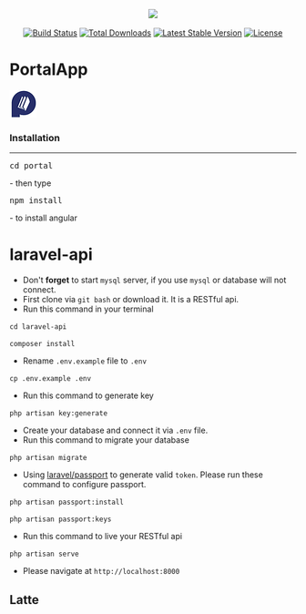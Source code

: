 <p align="center"><a href="https://laravel.com" target="_blank"><img width="150"src="https://laravel.com/laravel.png"></a></p>

<p align="center">
<a href="https://travis-ci.org/laravel/framework"><img src="https://travis-ci.org/laravel/framework.svg" alt="Build Status"></a>
<a href="https://packagist.org/packages/laravel/framework"><img src="https://poser.pugx.org/laravel/framework/d/total.svg" alt="Total Downloads"></a>
<a href="https://packagist.org/packages/laravel/framework"><img src="https://poser.pugx.org/laravel/framework/v/stable.svg" alt="Latest Stable Version"></a>
<a href="https://packagist.org/packages/laravel/framework"><img src="https://poser.pugx.org/laravel/framework/license.svg" alt="License"></a>
</p>


# PortalApp
![alt text](https://github.com/megmarcaida/PortalApp/blob/master/portal/src/assets/img/portal.png)

<h3>Installation</h3>
<hr>
<pre>cd portal</pre>
- then type 
<pre>npm install</pre>
- to install angular

# laravel-api
- Don't **forget** to start `mysql` server, if you use `mysql` or database will not connect.
- First clone via `git bash` or download it. It is a RESTful api.
- Run this command in your terminal
```
cd laravel-api
```
```
composer install
```
- Rename `.env.example` file to `.env`
```
cp .env.example .env
```
- Run this command to generate key
```
php artisan key:generate
```
- Create your database and connect it via `.env` file.
- Run this command to migrate your database
```
php artisan migrate
```
- Using [laravel/passport](https://github.com/laravel/passport) to generate valid `token`. Please run these command to configure passport.
```
php artisan passport:install
```
```
php artisan passport:keys
```

- Run this command to live your RESTful api
```
php artisan serve
```

- Please navigate at `http://localhost:8000`

## Latte
